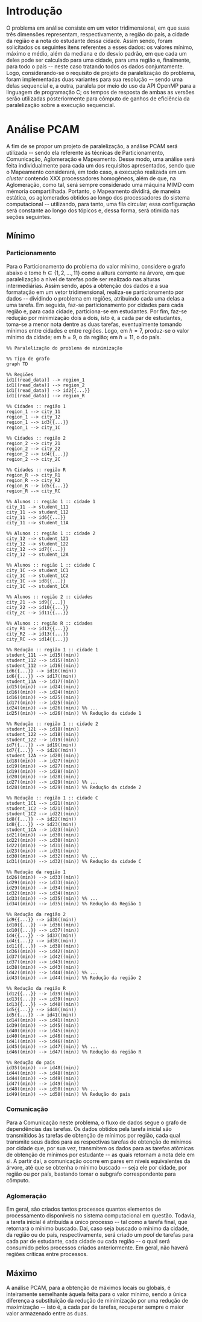 # Introdução

O problema em análise consiste em um vetor tridimensional, em que suas três dimensões representam, respectivamente, a região do país, a cidade da região e a nota do estudante dessa cidade. Assim sendo, foram solicitados os seguintes itens referentes a esses dados: os valores mínimo, máximo e médio, além da mediana e do desvio padrão, em que cada um deles pode ser calculado para uma cidade, para uma região e, finalmente, para todo o país -- neste caso tratando todos os dados conjuntamente. Logo, considerando-se o requisito de projeto de paralelização do problema, foram implementadas duas variantes para sua resolução -- sendo uma delas sequencial e, a outra, paralela por meio do uso da API OpenMP para a linguagem de programação C; os tempos de resposta de ambas as versões serão utilizadas posteriormente para cômputo de ganhos de eficiência da paralelização sobre a execução sequencial.

# Análise PCAM

A fim de se propor um projeto de paralelização, a análise PCAM será utilizada -- sendo ela referente às técnicas de Particionamento, Comunicação, Aglomeração e Mapeamento. Desse modo, uma análise será feita individualmente para cada um dos requisitos apresentados, sendo que o Mapeamento considerará, em todo caso, a execução realizada em um *cluster* contendo XXX processadores homogêneos, além de que, na Aglomeração, como tal, será sempre considerado uma máquina MIMD com mémoria compartilhada. Portanto, o Mapeamento dividirá, de maneira estática, os aglomerados obtidos ao longo dos processadores do sistema computacional -- utilizando, para tanto, uma fila circular; essa configuração será constante ao longo dos tópicos e, dessa forma, será otimida nas seções seguintes.

## Mínimo

### Particionamento
Para o Particionamento do problema do valor mínimo, considere o grafo abaixo e tome $h\in\{1,2,...,11\}$ como a altura corrente na árvore, em que paralelização a nível de tarefas pode ser realizado nas alturas intermediárias. Assim sendo, após a obtenção dos dados e a sua formatação em um vetor tridimensional, realiza-se particionamento por dados -- dividindo o problema em regiões, atribuindo cada uma delas a uma tarefa. Em seguida, faz-se particionamento por cidades para cada região e, para cada cidade, particiona-se em estudantes. Por fim, faz-se redução por minimização dois a dois, isto é, a cada par de estudantes, toma-se a menor nota dentre as duas tarefas, eventualmente tomando mínimos entre cidades e entre regiões. Logo, em $h=7$, produz-se  o valor mínimo da cidade; em $h=9$, o da região; em $h=11$, o do país.

```mermaid
%% Paralelização do problema de minimização

%% Tipo de grafo
graph TD 

%% Regiões
id1[(read_data)] --> region_1
id1[(read_data)] --> region_2
id1[(read_data)] --> id2{{...}}
id1[(read_data)] --> region_R

%% Cidades :: região 1
region_1 --> city_11
region_1 --> city_12
region_1 --> id3{{...}}
region_1 --> city_1C

%% Cidades :: região 2
region_2 --> city_21
region_2 --> city_22
region_2 --> id4{{...}}
region_2 --> city_2C

%% Cidades :: região R
region_R --> city_R1
region_R --> city_R2
region_R --> id5{{...}}
region_R --> city_RC

%% Alunos :: região 1 :: cidade 1
city_11 --> student_111
city_11 --> student_112
city_11 --> id6{{...}}
city_11 --> student_11A

%% Alunos :: região 1 :: cidade 2
city_12 --> student_121
city_12 --> student_122
city_12 --> id7{{...}}
city_12 --> student_12A

%% Alunos :: região 1 :: cidade C
city_1C --> student_1C1
city_1C --> student_1C2
city_1C --> id8{{...}}
city_1C --> student_1CA

%% Alunos :: região 2 :: cidades
city_21 --> id9{{...}}
city_22 --> id10{{...}}
city_2C --> id11{{...}}

%% Alunos :: região R :: cidades
city_R1 --> id12{{...}}
city_R2 --> id13{{...}}
city_RC --> id14{{...}}

%% Redução :: região 1 :: cidade 1
student_111 --> id15((min))
student_112 --> id15((min))
student_112 --> id16((min))
id6{{...}} --> id16((min))
id6{{...}} --> id17((min))
student_11A --> id17((min))
id15((min)) --> id24((min))
id16((min)) --> id24((min))
id16((min)) --> id25((min))
id17((min)) --> id25((min))
id24((min)) --> id26((min)) %% ...
id25((min)) --> id26((min)) %% Redução da cidade 1

%% Redução :: região 1 :: cidade 2
student_121 --> id18((min))
student_122 --> id18((min))
student_122 --> id19((min))
id7{{...}} --> id19((min))
id7{{...}} --> id20((min))
student_12A --> id20((min))
id18((min)) --> id27((min))
id19((min)) --> id27((min))
id19((min)) --> id28((min))
id20((min)) --> id28((min))
id27((min)) --> id29((min)) %% ...
id28((min)) --> id29((min)) %% Redução da cidade 2

%% Redução :: região 1 :: cidade C
student_1C1 --> id21((min))
student_1C2 --> id21((min))
student_1C2 --> id22((min))
id8{{...}} --> id22((min))
id8{{...}} --> id23((min))
student_1CA --> id23((min))
id21((min)) --> id30((min))
id22((min)) --> id30((min))
id22((min)) --> id31((min))
id23((min)) --> id31((min))
id30((min)) --> id32((min)) %% ...
id31((min)) --> id32((min)) %% Redução da cidade C

%% Redução da região 1
id26((min)) --> id33((min))
id29((min)) --> id33((min))
id29((min)) --> id34((min))
id32((min)) --> id34((min))
id33((min)) --> id35((min)) %% ...
id34((min)) --> id35((min)) %% Redução da Região 1

%% Redução da região 2
id9{{...}} --> id36((min))
id10{{...}} --> id36((min))
id10{{...}} --> id37((min))
id4{{...}} --> id37((min))
id4{{...}} --> id38((min))
id11{{...}} --> id38((min))
id36((min)) --> id42((min))
id37((min)) --> id42((min))
id37((min)) --> id43((min))
id38((min)) --> id43((min))
id42((min)) --> id44((min)) %% ...
id43((min)) --> id44((min)) %% Redução da região 2

%% Redução da região R
id12{{...}} --> id39((min))
id13{{...}} --> id39((min))
id13{{...}} --> id40((min))
id5{{...}} --> id40((min))
id5{{...}} --> id41((min))
id14((min)) --> id41((min))
id39((min)) --> id45((min))
id40((min)) --> id45((min))
id40((min)) --> id46((min))
id41((min)) --> id46((min))
id45((min)) --> id47((min)) %% ...
id46((min)) --> id47((min)) %% Redução da região R

%% Redução do país
id35((min)) --> id48((min))
id44((min)) --> id48((min))
id44((min)) --> id49((min))
id47((min)) --> id49((min))
id48((min)) --> id50((min)) %% ...
id49((min)) --> id50((min)) %% Redução do país
```
### Comunicação
Para a Comunicação neste problema, o fluxo de dados segue o grafo de dependências das tarefas. Os dados obtidos pela tarefa inicial são transmitidos às tarefas de obtenção de mínimos por região, cada qual transmite seus dados para as respectivas tarefas de obtenção de mínimos por cidade que, por sua vez, transmitem os dados para as tarefas atômicas de obtenção de mínimos por estudante -- as quais retornam a nota dele em si. A partir daí, a comunicação ocorre em pares em níveis equivalentes da árvore, até que se obtenha o mínimo buscado -- seja ele por cidade, por região ou por país, bastando tomar o subgrafo correspondente para cômputo.

### Aglomeração
Em geral, são criados tantos processos quantos elementos de processamento disponíveis no sistema computacional em questão. Todavia, a tarefa inicial é atribuída a único processo -- tal como a tarefa final, que retornará o mínimo buscado. Daí, caso seja buscado o mínimo da cidade, da região ou do país, respectivamente, será criado um *pool* de tarefas para cada par de estudante, cada cidade ou cada região -- o qual será consumido pelos processos criados anteriormente. Em geral, não haverá regiões críticas entre processos.

## Máximo

A análise PCAM, para a obtenção de máximos locais ou globais, é inteiramente semelhante àquela feita para o valor mínimo, sendo a única diferença a substituição da redução de minimização por uma redução de maximização -- isto é, a cada par de tarefas, recuperar sempre o maior valor armazenado entre as duas.
